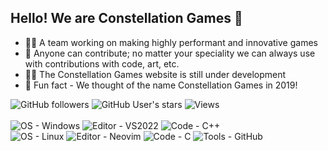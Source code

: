 ## Hello! We are Constellation Games 👋

- 🙋‍♀️ A team working on making highly performant and innovative games
- 🌈 Anyone can contribute; no matter your speciality we can always use with contributions with code, art, etc.
- 👩‍💻 The Constellation Games website is still under development
- 🍿 Fun fact - We thought of the name Constellation Games in 2019!

![GitHub followers](https://img.shields.io/github/followers/ConstellationGamesOrg?style=social)
![GitHub User's stars](https://img.shields.io/github/stars/ConstellationGamesOrg?style=social)
![Views](https://img.shields.io/endpoint?url=https%3A%2F%2Fhits.dwyl.com%2FConstellationGamesOrg%2Fgithub.json%3Fcolor=2bbc8a)
<br/>
<br/>
![OS - Windows](https://img.shields.io/badge/OS-Windows-informational?style=flat&logo=windows&logoColor=white&color=2bbc8a)
![Editor - VS2022](https://img.shields.io/badge/Editor-VS2022-informational?style=flat&logo=visualstudio&logoColor=white&color=2bbc8a)
![Code - C++](https://img.shields.io/badge/Code-C++-informational?style=flat&logo=cplusplus&logoColor=white&color=2bbc8a)
<br/>
![OS - Linux](https://img.shields.io/badge/OS-Linux-informational?style=flat&logo=linux&logoColor=white&color=2bbc8a)
![Editor - Neovim](https://img.shields.io/badge/Editor-Neovim-informational?style=flat&logo=neovim&logoColor=white&color=2bbc8a)
![Code - C](https://img.shields.io/badge/Code-C-informational?style=flat&logo=c&logoColor=white&color=2bbc8a)
![Tools - GitHub](https://img.shields.io/badge/Tools-Github-informational?style=flat&logo=github&logoColor=white&color=2bbc8a)
